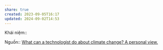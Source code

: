 ```yaml
---
share: true
created: 2023-09-05T16:17
updated: 2024-09-02T14:53
---
```

Khái niệm:: 

Nguồn:: [What can a technologist do about climate change? A personal view.](https://worrydream.com/ClimateChange/)